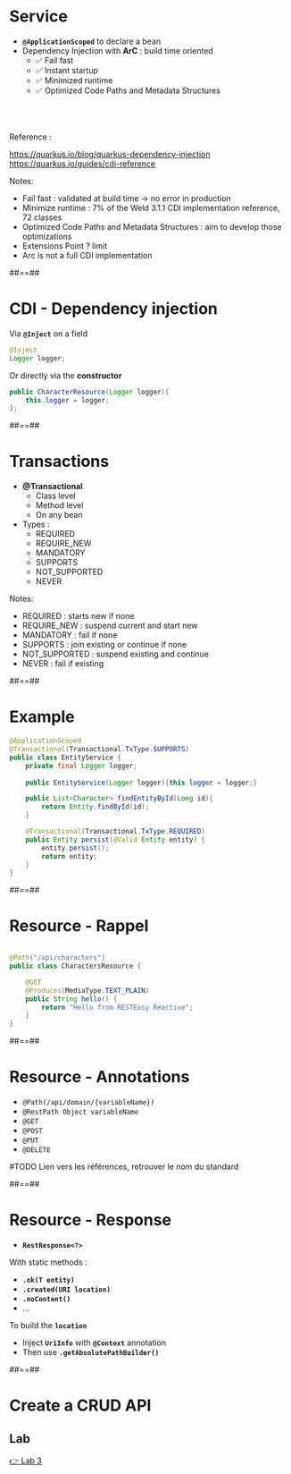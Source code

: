 
<!-- .slide: class="with-code" -->
# Service

- **```@ApplicationScoped```** to declare a bean
- Dependency Injection with **ArC** : build time oriented
  - ✅ Fail fast
  - ✅ Instant startup
  - ✅ Minimized runtime 
  - ✅ Optimized Code Paths and Metadata Structures

<br>
<br>
<br>
Reference :

https://quarkus.io/blog/quarkus-dependency-injection
<br>
https://quarkus.io/guides/cdi-reference

Notes:
- Fail fast : validated at build time -> no error in production
- Minimize runtime : 7% of the Weld 3.1.1 CDI implementation reference, 72 classes
- Optimized Code Paths and Metadata Structures : aim to develop those optimizations
- Extensions Point ? limit 
- Arc is not a full CDI implementation

##==##
<!-- .slide: class="with-code" -->
# CDI - Dependency injection

Via **```@Inject```** on a field
```java
@Inject
Logger logger;
```
Or directly via the **constructor**
```java
public CharacterResource(Logger logger){
    this.logger = logger;
};
```

##==##
<!-- .slide: class="with-code" -->
# Transactions

- **@Transactional**
  - Class level
  - Method level
  - On any bean
- Types :
  - REQUIRED
  - REQUIRE_NEW
  - MANDATORY
  - SUPPORTS
  - NOT_SUPPORTED
  - NEVER


Notes:
- REQUIRED : starts new if none
- REQUIRE_NEW : suspend current and start new
- MANDATORY : fail if none
- SUPPORTS : join existing or continue if none
- NOT_SUPPORTED : suspend existing and continue
- NEVER : fail if existing

##==##
<!-- .slide: class="with-code" -->
# Example
```java
@ApplicationScoped
@Transactional(Transactional.TxType.SUPPORTS)
public class EntityService {
    private final Logger logger;
    
    public EntityService(Logger logger){this.logger = logger;}

    public List<Character> findEntityById(Long id){
        return Entity.findById(id);
    }

    @Transactional(Transactional.TxType.REQUIRED)
    public Entity persist(@Valid Entity entity) {
        entity.persist();
        return entity;
    }
}
```

##==##
<!-- .slide: class="with-code" -->
# Resource - Rappel
```java

@Path("/api/characters")
public class CharactersResource {

    @GET
    @Produces(MediaType.TEXT_PLAIN)
    public String hello() {
        return "Hello from RESTEasy Reactive";
    }
}
```


##==##
<!-- .slide: class="with-code" -->
# Resource - Annotations

- ```@Path(/api/domain/{variableName})```
- ```@RestPath Object variableName```
- ```@GET```
- ```@POST```
- ```@PUT```
- ```@DELETE```

#TODO Lien vers les références, retrouver le nom du standard

##==##
<!-- .slide: class="with-code" -->
# Resource - Response

- **```RestResponse<?>```**

With static methods :
  - **```.ok(T entity)```**
  - **```.created(URI location)```**
  - **```.noContent()```**
  - ...

To build the **```location```**
- Inject **```UriInfo```** with **```@Context```** annotation
- Then use **```.getAbsolutePathBuilder()```**

##==##
<!-- .slide: class="exercice" -->
# Create a CRUD API
## Lab

[👉 Lab 3](https://github.com/sfeir-open-source/sfeir-school-quarkus/blob/speaker/steps/01.07-crud-api/README.md)

